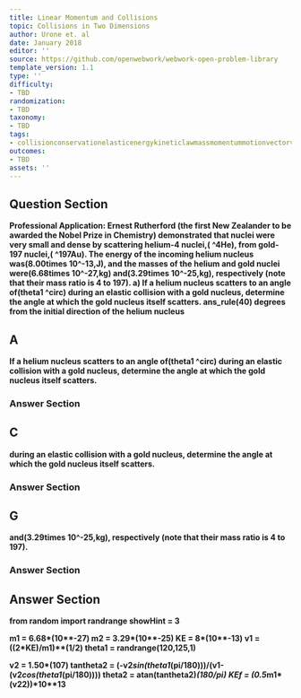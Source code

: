 ```yaml
---
title: Linear Momentum and Collisions
topic: Collisions in Two Dimensions
author: Urone et. al
date: January 2018
editor: ''
source: https://github.com/openwebwork/webwork-open-problem-library
template_version: 1.1
type: ''
difficulty:
- TBD
randomization:
- TBD
taxonomy:
- TBD
tags:
- collisionconservationelasticenergykineticlawmassmomentummotionvectorvelocity
outcomes:
- TBD
assets: ''
---
```


## Question Section 

<b>
<b>Professional Application:<b> Ernest Rutherford (the first New Zealander to be awarded the Nobel Prize in Chemistry) demonstrated that nuclei were very small and dense by scattering helium-4 nuclei,( ^4He), from gold-197 nuclei,( ^197Au). The energy of the incoming helium nucleus was(8.00times 10^-13,J), and the masses of the helium and gold nuclei were(6.68times 10^-27,kg) and(3.29times 10^-25,kg), respectively (note that their mass ratio is 4 to 197).
a) If a helium nucleus scatters to an angle of(theta1 ^circ) during an elastic collision with a gold nucleus, determine the angle at which the gold nucleus itself scatters.
ans_rule(40) degrees from the initial direction of the helium nucleus

## A
If a helium nucleus scatters to an angle of(theta1 ^circ) during an elastic collision with a gold nucleus, determine the angle at which the gold nucleus itself scatters.
### Answer Section
## C
during an elastic collision with a gold nucleus, determine the angle at which the gold nucleus itself scatters.
### Answer Section
## G
and(3.29times 10^-25,kg), respectively (note that their mass ratio is 4 to 197).
### Answer Section


## Answer Section

from random import randrange
showHint = 3

m1 = 6.68*(10**-27)
m2 = 3.29*(10**-25)
KE = 8*(10**-13)
v1 = ((2*KE)/m1)**(1/2)
theta1 = randrange(120,125,1)

v2 = 1.50*(10**7)
tantheta2 = (-v2*sin(theta1*(pi/180)))/(v1-(v2*cos(theta1*(pi/180))))
theta2 = atan(tantheta2)*(180/pi)
KEf = (0.5*m1*(v2**2))*10**13